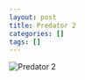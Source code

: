 ```yaml
---
layout: post
title: Predator 2
categories: []
tags: []
---
```

![Predator 2](https://m.media-amazon.com/images/M/MV5BNThjZjI4NTgtZDk4Mi00ZjI1LWExZGUtNTRkOWY1ZTY3M2FlXkEyXkFqcGdeQXVyMTQxNzMzNDI@._V1.jpg)
